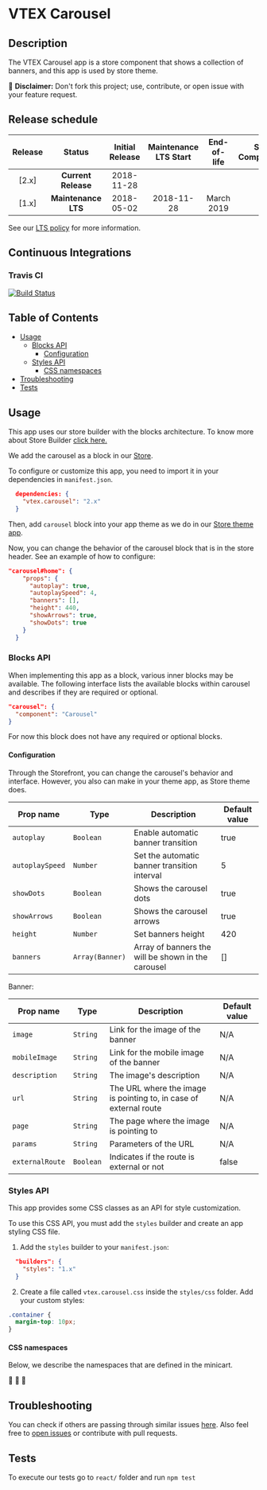 # VTEX Carousel

## Description

The VTEX Carousel app is a store component that shows a collection of banners, and this app is used by store theme.

:loudspeaker: **Disclaimer:** Don't fork this project; use, contribute, or open issue with your feature request.

## Release schedule
| Release  | Status              | Initial Release | Maintenance LTS Start | End-of-life | Store Compatibility
| :--:     | :---:               |  :---:          | :---:                 | :---:       | :---: 
| [2.x]    | **Current Release** |  2018-11-28     |                       |             | 2.x
| [1.x]    | **Maintenance LTS** |  2018-05-02     | 2018-11-28            | March 2019  | 1.x

See our [LTS policy](https://github.com/vtex-apps/awesome-io#lts-policy) for more information.


## Continuous Integrations 

### Travis CI 
[![Build Status](https://travis-ci.org/vtex-apps/carousel.svg?branch=master)](https://travis-ci.org/vtex-apps/carousel)

## Table of Contents
- [Usage](#usage)
  - [Blocks API](#blocks-api)
    - [Configuration](#configuration)
  - [Styles API](#styles-api)
    - [CSS namespaces](#css-namespaces)
- [Troubleshooting](#troubleshooting)
- [Tests](#tests)

## Usage

This app uses our store builder with the blocks architecture. To know more about Store Builder [click here.](https://help.vtex.com/en/tutorial/understanding-storebuilder-and-stylesbuilder#structuring-and-configuring-our-store-with-object-object)

We add the carousel as a block in our [Store](https://github.com/vtex-apps/store/blob/master/store/interfaces.json).

To configure or customize this app, you need to import it in your dependencies in `manifest.json`.

```json
  dependencies: {
    "vtex.carousel": "2.x"
  }
```

Then, add `carousel` block into your app theme as we do in our [Store theme app](https://github.com/vtex-apps/store-theme/blob/master/store/blocks.json). 

Now, you can change the behavior of the carousel block that is in the store header. See an example of how to configure: 

```json
"carousel#home": {
    "props": {
      "autoplay": true,
      "autoplaySpeed": 4,
      "banners": [],
      "height": 440,
      "showArrows": true,
      "showDots": true
    }
  }
```

### Blocks API

When implementing this app as a block, various inner blocks may be available. The following interface lists the available blocks within carousel and describes if they are required or optional.

```json
"carousel": {
  "component": "Carousel"
}
```

For now this block does not have any required or optional blocks.

#### Configuration 

Through the Storefront, you can change the carousel's behavior and interface. However, you also can make in your theme app, as Store theme does.

| Prop name          | Type       | Description                                                                 | Default value |
| ------------------ | ---------- | --------------------------------------------------------------------------- | ---|
| `autoplay`                  | `Boolean`      | Enable automatic banner transition                                 | true |
| `autoplaySpeed`             | `Number`       | Set the automatic banner transition interval                       | 5 |
| `showDots`                  | `Boolean`      | Shows the carousel dots                                            | true |
| `showArrows`                | `Boolean`      | Shows the carousel arrows                                          | true |
| `height`                    | `Number`       | Set banners height                                                 | 420 |
| `banners`                   | `Array(Banner)`| Array of banners the will be shown in the carousel                 | [] |

Banner:

| Prop name          | Type       | Description                                                                 | Default value |
| ------------------ | ---------- | --------------------------------------------------------------------------- | --- |
| `image`                     | `String`      | Link for the image of the banner                                   | N/A |
| `mobileImage`               | `String`      | Link for the mobile image of the banner                            | N/A |
| `description`               | `String`      | The image's description                                            | N/A |
| `url`                       | `String`      | The URL where the image is pointing to, in case of external route  | N/A |
| `page`                      | `String`      | The page where the image is pointing to                            | N/A |
| `params`                    | `String`      | Parameters of the URL                                              | N/A |
| `externalRoute`             | `Boolean`     | Indicates if the route is external or not                          | false |

### Styles API

This app provides some CSS classes as an API for style customization.

To use this CSS API, you must add the `styles` builder and create an app styling CSS file.

1. Add the `styles` builder to your `manifest.json`:

```json
  "builders": {
    "styles": "1.x"
  }
```

2. Create a file called `vtex.carousel.css` inside the `styles/css` folder. Add your custom styles:

```css
.container {
  margin-top: 10px;
}
```

#### CSS namespaces
Below, we describe the namespaces that are defined in the minicart.

:construction: :construction: :construction:

## Troubleshooting

You can check if others are passing through similar issues [here](https://github.com/vtex-apps/carousel/issues). Also feel free to [open issues](https://github.com/vtex-apps/carousel/issues/new) or contribute with pull requests.

## Tests
To execute our tests go to `react/` folder and run `npm test` 